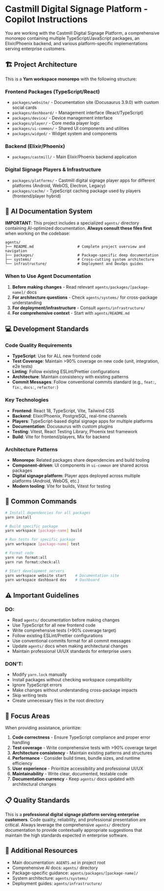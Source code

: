 # Castmill Digital Signage Platform - Copilot Instructions

You are working with the Castmill Digital Signage Platform, a comprehensive monorepo containing multiple TypeScript/JavaScript packages, an Elixir/Phoenix backend, and various platform-specific implementations serving enterprise customers.

## 🏗️ Project Architecture

This is a **Yarn workspace monorepo** with the following structure:

### Frontend Packages (TypeScript/React)
- `packages/website/` - Documentation site (Docusaurus 3.9.0) with custom social cards
- `packages/dashboard/` - Management interface (React/TypeScript)
- `packages/device/` - Device management interface
- `packages/player/` - Core media player logic
- `packages/ui-common/` - Shared UI components and utilities
- `packages/widged/` - Widget system and components

### Backend (Elixir/Phoenix)
- `packages/castmill/` - Main Elixir/Phoenix backend application

### Digital Signage Players & Infrastructure
- `packages/platforms/` - Castmill digital signage player apps for different platforms (Android, WebOS, Electron, Legacy)
- `packages/cache/` - TypeScript caching package used by players (frontend/player hybrid)

## 📖 AI Documentation System

**IMPORTANT**: This project includes a specialized `agents/` directory containing AI-optimized documentation. **Always consult these files first** when working on the codebase:

```
agents/
├── README.md                    # Complete project overview and navigation
├── packages/                    # Package-specific deep documentation
├── systems/                     # Cross-cutting system architecture
└── infrastructure/              # Deployment and DevOps guides
```

### When to Use Agent Documentation
1. **Before making changes** - Read relevant `agents/packages/[package-name]/` docs
2. **For architecture questions** - Check `agents/systems/` for cross-package understanding
3. **For deployment/infrastructure** - Consult `agents/infrastructure/`
4. **For comprehensive context** - Start with `agents/README.md`

## 💻 Development Standards

### Code Quality Requirements
- **TypeScript**: Use for ALL new frontend code
- **Test Coverage**: Maintain >90% coverage on new code (unit, integration, e2e tests)
- **Linting**: Follow existing ESLint/Prettier configurations
- **Architecture**: Maintain consistency with existing patterns
- **Commit Messages**: Follow conventional commits standard (e.g., `feat:`, `fix:`, `docs:`, `refactor:`)

### Key Technologies
- **Frontend**: React 18, TypeScript, Vite, Tailwind CSS
- **Backend**: Elixir/Phoenix, PostgreSQL, real-time channels  
- **Players**: TypeScript-based digital signage apps for multiple platforms
- **Documentation**: Docusaurus with custom plugins
- **Testing**: Vitest, React Testing Library, Phoenix test framework
- **Build**: Vite for frontend/players, Mix for backend

### Architecture Patterns
- **Monorepo**: Related packages share dependencies and build tooling
- **Component-driven**: UI components in `ui-common` are shared across packages
- **Digital signage platform**: Player apps deployed across multiple platforms (Android, WebOS, etc.)
- **Modern tooling**: Vite for builds, Vitest for testing

## 🔧 Common Commands

```bash
# Install dependencies for all packages
yarn install

# Build specific package
yarn workspace [package-name] build

# Run tests for specific package
yarn workspace [package-name] test

# Format code
yarn run format:all
yarn run format:check:all

# Start development servers
yarn workspace website start    # Documentation site
yarn workspace dashboard dev    # Dashboard
```

## ⚠️ Important Guidelines

### DO:
- Read `agents/` documentation before making changes
- Use TypeScript for all new frontend code
- Write comprehensive tests (>90% coverage target)
- Follow existing ESLint/Prettier configurations
- Use conventional commits format for all commit messages
- Update `agents/` docs when making architectural changes
- Maintain professional UI/UX standards for enterprise users

### DON'T:
- Modify `yarn.lock` manually
- Install packages without checking workspace compatibility
- Ignore TypeScript errors
- Make changes without understanding cross-package impacts
- Skip writing tests
- Create unnecessary files in the root directory

## 🎯 Focus Areas

When providing assistance, prioritize:

1. **Code correctness** - Ensure TypeScript compliance and proper error handling
2. **Test coverage** - Write comprehensive tests with >90% coverage target
3. **Architecture consistency** - Maintain existing patterns and structures
4. **Performance** - Consider build times, bundle sizes, and runtime efficiency
5. **User experience** - Prioritize accessibility and professional UI/UX
6. **Maintainability** - Write clear, documented, testable code
7. **Documentation currency** - Keep `agents/` docs updated with architectural changes

## 📋 Quality Standards

This is a **professional digital signage platform serving enterprise customers**. Code quality, reliability, and professional presentation are critical. Always leverage the comprehensive `agents/` directory documentation to provide contextually appropriate suggestions that maintain the high standards expected in enterprise software.

## 🔗 Additional Resources

- Main documentation: `AGENTS.md` in project root
- Comprehensive AI docs: `agents/` directory
- Package-specific guidance: `agents/packages/[package-name]/`
- System architecture: `agents/systems/`
- Deployment guides: `agents/infrastructure/`